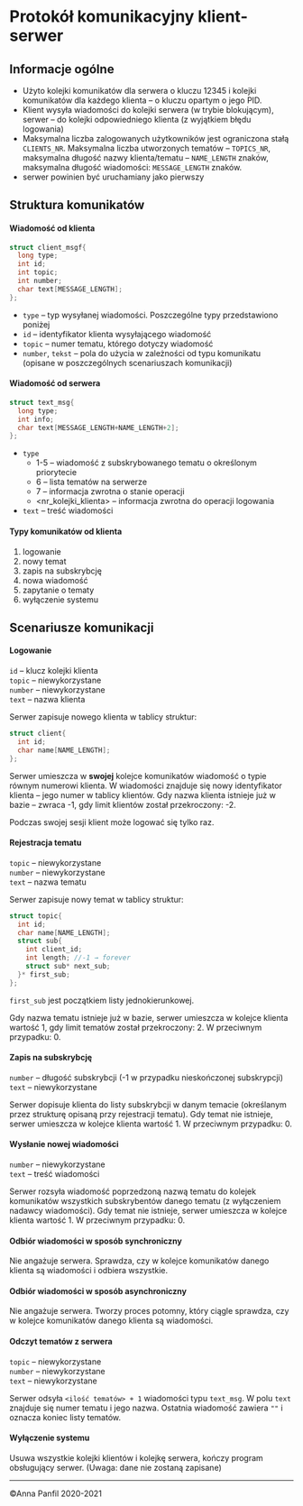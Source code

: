 # Protokół komunikacyjny klient-serwer

[//]: [TOC]

## Informacje ogólne
- Użyto kolejki komunikatów dla serwera o kluczu 12345 i kolejki komunikatów dla każdego klienta – o kluczu opartym o jego PID.
- Klient wysyła wiadomości do kolejki serwera (w trybie blokującym), serwer – do kolejki odpowiedniego klienta (z wyjątkiem błędu logowania)
- Maksymalna liczba zalogowanych użytkowników jest ograniczona stałą `CLIENTS_NR`. Maksymalna liczba utworzonych tematów – `TOPICS_NR`, maksymalna długość nazwy klienta/tematu – `NAME_LENGTH` znaków, maksymalna długość wiadomości: `MESSAGE_LENGTH` znaków.
- serwer powinien być uruchamiany jako pierwszy

## Struktura komunikatów
#### Wiadomość od klienta

```c
struct client_msgf{
  long type;
  int id;
  int topic;
  int number;
  char text[MESSAGE_LENGTH];
};
```

- `type` – typ wysyłanej wiadomości. Poszczególne typy przedstawiono poniżej
- `id` – identyfikator klienta wysyłającego wiadomość
- `topic` – numer tematu, którego dotyczy wiadomość
- `number`, `tekst` – pola do użycia w zależności od typu komunikatu (opisane w poszczególnych scenariuszach komunikacji)

#### Wiadomość od serwera
```c
struct text_msg{
  long type;
  int info;
  char text[MESSAGE_LENGTH+NAME_LENGTH+2];
};
```

- `type`
  * 1-5 – wiadomość z subskrybowanego tematu o określonym priorytecie
  * 6  – lista tematów na serwerze
  * 7 – informacja zwrotna o stanie operacji
  * <nr_kolejki_klienta> – informacja zwrotna do operacji logowania
- `text` – treść wiadomości

#### Typy komunikatów od klienta
1. logowanie
1. nowy temat
1. zapis na subskrybcję
1. nowa wiadomość
1. zapytanie o tematy
1. wyłączenie systemu

## Scenariusze komunikacji
#### Logowanie
  `id` – klucz kolejki klienta<br>
  `topic` – niewykorzystane<br>
  `number` – niewykorzystane<br>
  `text` – nazwa klienta

  Serwer zapisuje nowego klienta w tablicy struktur:

  ```c
  struct client{
    int id;
    char name[NAME_LENGTH];
  };
  ```
  Serwer umieszcza w **swojej** kolejce komunikatów wiadomość o typie równym numerowi klienta. W wiadomości znajduje się nowy identyfikator klienta – jego numer w tablicy klientów. Gdy nazwa klienta istnieje już w bazie – zwraca -1, gdy limit klientów został przekroczony: -2.

  Podczas swojej sesji klient może logować się tylko raz.

#### Rejestracja tematu
  `topic` – niewykorzystane<br>
  `number` – niewykorzystane<br>
  `text` – nazwa tematu

  Serwer zapisuje nowy temat w tablicy struktur:

  ```c
  struct topic{
    int id;
    char name[NAME_LENGTH];
    struct sub{
      int client_id;
      int length; //-1 → forever
      struct sub* next_sub;
    }* first_sub;
  };
  ```

  `first_sub` jest początkiem listy jednokierunkowej.

  Gdy nazwa tematu istnieje już w bazie, serwer umieszcza w  kolejce klienta wartość 1, gdy limit tematów został przekroczony: 2. W przeciwnym przypadku: 0.

#### Zapis na subskrybcję
  `number` – długość subskrybcji (-1 w przypadku nieskończonej subskrypcji)<br>
  `text` – niewykorzystane

  Serwer dopisuje klienta do listy subskrybcji w danym temacie (określanym przez strukturę opisaną przy rejestracji tematu).
  Gdy temat nie istnieje, serwer umieszcza w  kolejce klienta wartość 1. W przeciwnym przypadku: 0.

#### Wysłanie nowej wiadomości
  `number` – niewykorzystane<br>
  `text` – treść wiadomości

  Serwer rozsyła wiadomość poprzedzoną nazwą tematu do kolejek komunikatów wszystkich subskrybentów danego tematu (z wyłączeniem nadawcy wiadomości).
  Gdy temat nie istnieje, serwer umieszcza w  kolejce klienta wartość 1. W przeciwnym przypadku: 0.

#### Odbiór wiadomości w sposób synchroniczny
  Nie angażuje serwera. Sprawdza, czy w kolejce komunikatów danego klienta są wiadomości i odbiera wszystkie.

#### Odbiór wiadomości w sposób asynchroniczny
  Nie angażuje serwera. Tworzy proces potomny, który ciągle sprawdza, czy w kolejce komunikatów danego klienta są wiadomości.

#### Odczyt tematów z serwera
  `topic` – niewykorzystane<br>
  `number` – niewykorzystane<br>
  `text` – niewykorzystane

  Serwer odsyła `<ilość tematów> + 1` wiadomości typu `text_msg`. W polu `text` znajduje się numer tematu i jego nazwa. Ostatnia wiadomość zawiera `""` i oznacza koniec listy tematów.

#### Wyłączenie systemu
  Usuwa wszystkie kolejki klientów i kolejkę serwera, kończy program obsługujący serwer. (Uwaga: dane nie zostaną zapisane)

---
©Anna Panfil 2020-2021
